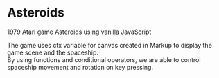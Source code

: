 # Asteroids

1979 Atari game Asteroids using vanilla JavaScript

The game uses ctx variable for canvas created in Markup to display the game scene and the spaceship.
</br>
By using functions and conditional operators, we are able to control spaceship movement and rotation on key pressing.
